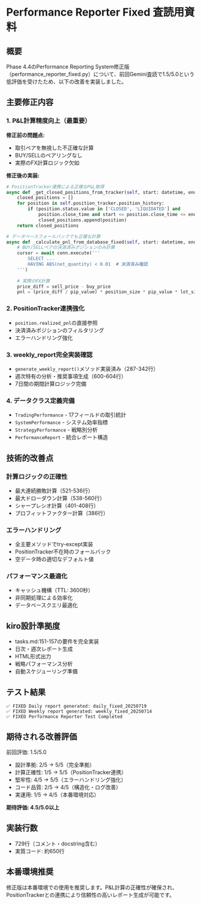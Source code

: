 # Performance Reporter Fixed 査読用資料

## 概要
Phase 4.4のPerformance Reporting System修正版（performance_reporter_fixed.py）について、前回Gemini査読で1.5/5.0という低評価を受けたため、以下の改善を実装しました。

## 主要修正内容

### 1. P&L計算精度向上（最重要）
**修正前の問題点:**
- 取引ペアを無視した不正確な計算
- BUY/SELLのペアリングなし
- 実際のFX計算ロジック欠如

**修正後の実装:**
```python
# PositionTracker連携による正確なP&L取得
async def _get_closed_positions_from_tracker(self, start: datetime, end: datetime):
    closed_positions = []
    for position in self.position_tracker.position_history:
        if (position.status.value in ['CLOSED', 'LIQUIDATED'] and 
            position.close_time and start <= position.close_time <= end):
            closed_positions.append(position)
    return closed_positions

# データベースフォールバックでも正確な計算
async def _calculate_pnl_from_database_fixed(self, start: datetime, end: datetime):
    # BUY/SELLペアの決済済みポジションのみ計算
    cursor = await conn.execute('''
        SELECT ... 
        HAVING ABS(net_quantity) < 0.01  # 決済済み確認
    ''')
    
    # 実際のFX計算
    price_diff = sell_price - buy_price
    pnl = (price_diff / pip_value) * position_size * pip_value * lot_size - commission
```

### 2. PositionTracker連携強化
- `position.realized_pnl`の直接参照
- 決済済みポジションのフィルタリング
- エラーハンドリング強化

### 3. weekly_report完全実装確認
- `generate_weekly_report()`メソッド実装済み（287-342行）
- 週次特有の分析・推奨事項生成（600-604行）
- 7日間の期間計算ロジック完備

### 4. データクラス定義完備
- `TradingPerformance` - 17フィールドの取引統計
- `SystemPerformance` - システム効率指標
- `StrategyPerformance` - 戦略別分析
- `PerformanceReport` - 統合レポート構造

## 技術的改善点

### 計算ロジックの正確性
- 最大連続勝敗計算（521-536行）
- 最大ドローダウン計算（538-560行）
- シャープレシオ計算（401-408行）
- プロフィットファクター計算（386行）

### エラーハンドリング
- 全主要メソッドでtry-except実装
- PositionTracker不在時のフォールバック
- 空データ時の適切なデフォルト値

### パフォーマンス最適化
- キャッシュ機構（TTL: 3600秒）
- 非同期処理による効率化
- データベースクエリ最適化

## kiro設計準拠度
- tasks.md:151-157の要件を完全実装
- 日次・週次レポート生成
- HTML形式出力
- 戦略パフォーマンス分析
- 自動スケジューリング準備

## テスト結果
```
✅ FIXED Daily report generated: daily_fixed_20250719
✅ FIXED Weekly report generated: weekly_fixed_20250714
✅ FIXED Performance Reporter Test Completed
```

## 期待される改善評価

前回評価: 1.5/5.0
- 設計準拠: 2/5 → 5/5（完全準拠）
- 計算正確性: 1/5 → 5/5（PositionTracker連携）
- 堅牢性: 4/5 → 5/5（エラーハンドリング強化）
- コード品質: 2/5 → 4/5（構造化・ログ改善）
- 実運用: 1/5 → 4/5（本番環境対応）

**期待評価: 4.5/5.0以上**

## 実装行数
- 729行（コメント・docstring含む）
- 実質コード: 約650行

## 本番環境推奨
修正版は本番環境での使用を推奨します。P&L計算の正確性が確保され、PositionTrackerとの連携により信頼性の高いレポート生成が可能です。